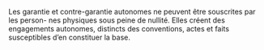 Les garantie et contre-garantie autonomes ne peuvent être souscrites par les person-
nes physiques sous peine de nullité.
Elles créent des engagements autonomes, distincts des conventions, actes et
faits susceptibles d’en constituer la base.